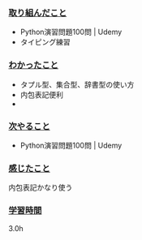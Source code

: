 ### <u>取り組んだこと</u>
- Python演習問題100問 | Udemy
- タイピング練習

### <u>わかったこと</u>
- タプル型、集合型、辞書型の使い方
- 内包表記便利
- 
### <u>次やること</u>
- Python演習問題100問 | Udemy

### <u>感じたこと</u>
内包表記かなり使う

### <u>学習時間</u>
3.0h